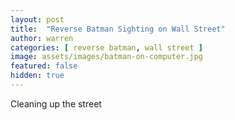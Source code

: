 ```yaml
---
layout: post
title:  "Reverse Batman Sighting on Wall Street"
author: warren
categories: [ reverse batman, wall street ]
image: assets/images/batman-on-computer.jpg
featured: false
hidden: true
---
```

Cleaning up the street
